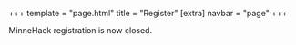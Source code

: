 +++
template = "page.html"
title = "Register"
[extra]
navbar = "page"
+++

MinneHack registration is now closed.
